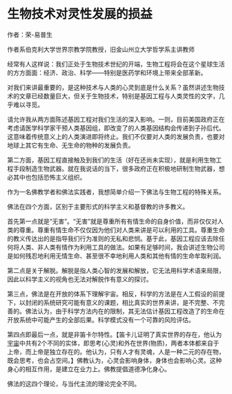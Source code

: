 # 生物技术对灵性发展的损益

作者：荣-易普生

作者系伯克利大学世界宗教学院教授，旧金山州立大学哲学系主讲教师

经常有人这样说：我们正处于生物技术世纪的开端，生物工程将会在这个星球生活的方方面面：经济、政治、科学——特别是医药学和环境上带来全部革新。

对我们来讲最重要的，是这种技术与人类的心灵到底是什么关系？虽然讲述生物技术的文章已经数量巨大，但关于生物技术，特别是基因工程与人类灵性的文字，几乎难以寻觅。

请允许我从两方面陈述基因工程对我们生活的深入影响。一则，目前美国政府正在考虑请医学科学家干预人类基因组，即改变了的人类基因结构会传递到子孙后代。这意味着传统意义上的人类演进即将终止。我们不仅要对人类的发展负责，也要对地球上其它有生命、无生命的物种的发展负责。

第二方面，基因工程直接触及到我们的生活（好在还尚未实现），就是利用生物工程手段制造生物武器。就在我说话的当下，很多政府正在积极地研制生物武器，想必其中也包括恐怖主义组织。

作为一名佛教学者和佛法实践者，我想简单介绍一下佛法与生物工程的特殊关系。

佛法在四个方面，区别于主要形式的科学主义和基督教的许多教义。

首先第一点就是“无害”。“无害”就是尊重所有有情生命的自身价值，而非仅仅对人类的尊重。尊重有情生命不仅仅因为他们对人类来讲是可以利用的工具。尊重生命的教义传达出的是指导我们行为准则的无私和悲悯。基于此，基因工程应该去除任何将人类、非人类有情作为利用工具的做法。如果有足够时间，我会讲述生物公司是如何残忍地利用无情生命、甚至很不幸地利用人类和其他有情的生命牟取利润。

第二点是关于解脱。解脱是指人类心智的发展和解放，它无法用科学术语来局限，因此以科学主义的视角也无法对解脱作有意义的探讨。

第三点，佛法是在开放的体系下理解宇宙。相反，科学的方法是在人工假设的前提下，以封闭的系统研究可能有意义的课题，相比真实的世界来讲，是不完整、不完善的。佛法认为，由于科学方法内在的限制，其无法估计基因工程改造了的生命在开放系统中可能产生的全部后果。科学模式没有一个可靠的风险评估。

第四点即最后一点，就是非笛卡尔特性。【笛卡儿证明了真实世界的存在，他认为[宇宙](http://zh.wikipedia.org/wiki/宇宙)中共有2个不同的实体，即思考\(心灵\)和外在世界\(物质\)，两者本体都来自于上帝，而上帝是独立存在的。他认为，只有人才有灵魂，人是一种二元的存在物，既会思考，也会占空间。】佛教认为，心灵会影响身体，身体也会影响心灵。这种身心的相互作用，是建立在业力上。佛教提倡道德净化身心。

佛法的这四个理论，与当代主流的理论完全不同。

